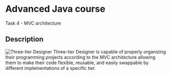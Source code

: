 # Advanced Java course
Task 4 - MVC architecture

## Description

<img src="http://jgrass.fon.bg.ac.rs/wp-content/uploads/2015/03/5-three-tier-designer-100x100.png" alt="Three-tier Designer">
Three-tier Designer is capable of properly organizing their programming projects according to the MVC architecture allowing them to make their code flexible, reusable, and easily swappable by different implementations of a specific tier.
